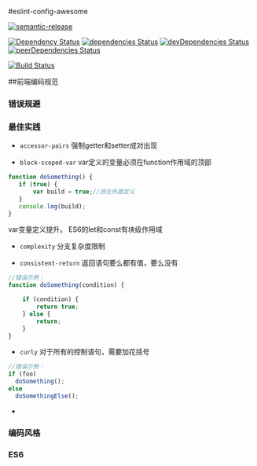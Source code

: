 #eslint-config-awesome

[![semantic-release](https://img.shields.io/badge/%20%20%F0%9F%93%A6%F0%9F%9A%80-semantic--release-e10079.svg)](https://github.com/semantic-release/semantic-release)

[![Dependency Status](https://dependencyci.com/github/soulwu/eslint-config-awesome/badge)](https://dependencyci.com/github/soulwu/eslint-config-awesome)
[![dependencies Status](https://david-dm.org/soulwu/eslint-config-awesome/status.svg)](https://david-dm.org/soulwu/eslint-config-awesome)
[![devDependencies Status](https://david-dm.org/soulwu/eslint-config-awesome/dev-status.svg)](https://david-dm.org/soulwu/eslint-config-awesome?type=dev)
[![peerDependencies Status](https://david-dm.org/soulwu/eslint-config-awesome/peer-status.svg)](https://david-dm.org/soulwu/eslint-config-awesome?type=peer)

[![Build Status](https://travis-ci.org/soulwu/eslint-config-awesome.svg?branch=master)](https://travis-ci.org/soulwu/eslint-config-awesome)

##前端编码规范

### 错误规避

### 最佳实践

 - `accessor-pairs` 强制getter和setter成对出现
 
 - `block-scoped-var` var定义的变量必须在function作用域的顶部
 
 ```js
 function doSomething() {
    if (true) {
        var build = true;//放在外面定义
    }
    console.log(build);
}

```
var变量定义提升。
ES6的let和const有块级作用域

- `complexity` 分支复杂度限制

- `consistent-return` 返回语句要么都有值，要么没有

```js
//错误示例：
function doSomething(condition) {

    if (condition) {
        return true;
    } else {
        return;
    }
}
```

- `curly` 对于所有的控制语句，需要加花括号

``` js
//错误示例：
if (foo)
  doSomething();
else
  doSomethingElse();
```
- 

### 编码风格

### ES6

